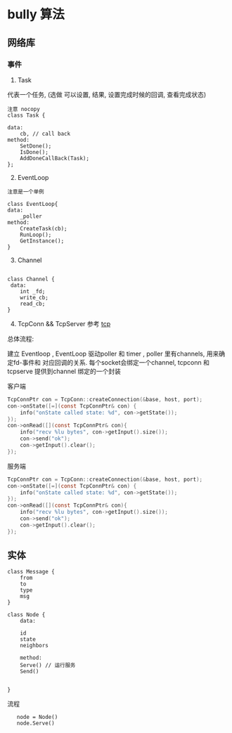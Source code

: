# bully 算法

## 网络库

### 事件

1. Task

代表一个任务, (选做 可以设置, 结果, 设置完成时候的回调, 查看完成状态)

``` 
注意 nocopy
class Task {

data: 
    cb, // call back
method:
    SetDone();
    IsDone();
    AddDoneCallBack(Task);
};
```

2. EventLoop

```
注意是一个单例

class EventLoop{
data:
    _poller
method:
    CreateTask(cb);
    RunLoop();
    GetInstance();
}

```

3. Channel

```

class Channel {
 data:
    int _fd;
    write_cb;
    read_cb;
}

```


4. TcpConn && TcpServer
参考
[tcp](https://github.com/yedf/handy/blob/master/handy/conn.h)



总体流程:

建立 Eventloop , EventLoop 驱动poller 和 timer , poller 里有channels, 用来确定fd-事件和
对应回调的关系. 每个socket会绑定一个channel, tcpconn 和 tcpserve 提供到channel 绑定的一个封装


客户端
```c
TcpConnPtr con = TcpConn::createConnection(&base, host, port);
con->onState([=](const TcpConnPtr& con) {
    info("onState called state: %d", con->getState());
});
con->onRead([](const TcpConnPtr& con){
    info("recv %lu bytes", con->getInput().size());
    con->send("ok");
    con->getInput().clear();
});
```

服务端
```c
TcpConnPtr con = TcpConn::createConnection(&base, host, port);
con->onState([=](const TcpConnPtr& con) {
    info("onState called state: %d", con->getState());
});
con->onRead([](const TcpConnPtr& con){
    info("recv %lu bytes", con->getInput().size());
    con->send("ok");
    con->getInput().clear();
});
```

###

## 实体

```
class Message {
    from
    to
    type
    msg
}
```
```
class Node {
    data:
    
    id
    state
    neighbors
    
    method:
    Serve() // 运行服务
    Send()
    
       
}   
```



流程
```
   node = Node()
   node.Serve() 
```
